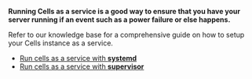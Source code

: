 

**Running Cells as a service is a good way to ensure that you have your server running if an event such as a power failure or else happens.**

Refer to our knowledge base for a comprehensive guide on how to setup your Cells instance as a service.

- [Run cells as a service with **systemd**](/en/docs/kb/deployment/running-cells-service-systemd)
- [Run cells as a service with **supervisor**](/en/docs/kb/deployment/running-cells-service-supervisor)